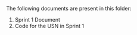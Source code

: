 The following documents are present in this folder:
  1. Sprint 1 Document
  2. Code for the USN in Sprint 1
